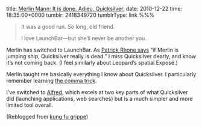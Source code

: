 title: [Merlin Mann: It is done. Adieu, Quicksilver.](http://www.kungfugrippe.com/post/2409037212/quicksilver)
date: 2010-12-22
time: 18:35:00+0000
tumblr: 2418349720
tumblrType: link
%%%

> It was a good run. So long, old friend.
>
> I love LaunchBar—but she’ll never be another you.

Merlin has switched to LaunchBar. As [Patrick Rhone says][MM] “if Merlin is jumping ship, Quicksilver really is dead.” I miss Quicksilver dearly, and know it’s not coming back. (I feel similarly about Leopard’s spatial Exposé.) 

Merlin taught me basically everything I know about Quicksilver. I particularly remember learning [the comma trick][CT]. 

I’ve switched to [Alfred][AL], which excels at two key parts of what Quicksilver did (launching applications, web searches) but is a much simpler and more limited tool overall. 


[MM]: http://minimalmac.com/post/2417993262/it-is-done-adieu-quicksilver-kung-fu-grippe

[CT]: http://www.43folders.com/2007/03/05/tms-comma-trick

[AL]: http://www.alfredapp.com/

(Reblogged from [kung fu grippe](https://www.kungfugrippe.com/post/2409037212/quicksilver))

